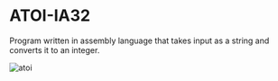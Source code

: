 # ATOI-IA32
Program written in assembly language that takes input as a string and converts it to an integer.

![atoi](https://user-images.githubusercontent.com/55896286/182967282-c6bd541d-8587-49ed-982f-8a90ec315f12.png)
